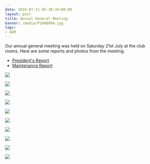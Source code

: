 ```yaml
---
date: 2018-07-21 05:38:35+00:00
layout: post
title: Annual General Meeting
banner: /media/P1040894.jpg
tags:
- AGM
---
```


Our annual general meeting was held on Saturday 21st July at the club rooms. Here are some reports and photos from the meeting.

  * [President's Report](/media/Presidents_Report_AGM_2018.pdf)
  * [Maintenance Report](/media/Maintenance_Report_AGM_2018.pdf)

![](/media/P1040893.jpg)

![](/media/P1040894.jpg)

![](/media/P1040896.jpg)

![](/media/P1040897.jpg)

![](/media/P1040898.jpg)

![](/media/P1040899.jpg)

![](/media/P1040902.jpg)

![](/media/P1040905.jpg)

![](/media/P1040906.jpg)

![](/media/P1040907.jpg)
